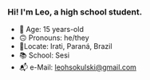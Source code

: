 ### Hi! I'm Leo, a high school student.
- 👦 Age: 15 years-old
- 🙃 Pronouns: he/they 
- 📌Locate: Irati, Paraná, Brazil
- 📚 School: Sesi
- 📬 e-Mail: leohsokulski@gmail.com
